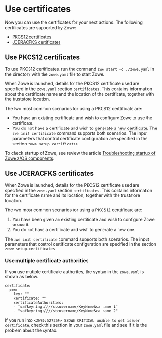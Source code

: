 # Use certificates

Now you can use the certificates for your next actions. The following certificates are supported by Zowe:
- [PKCS12 certificates](#use-pkcs12-certificates)
- [JCERACFKS certificates](#use-jceracfks-certificates)


## Use PKCS12 certificates

To use PKCS12 certificates, run the command `zwe start -c ./zowe.yaml` in the directory with the `zowe.yaml` file to start Zowe.

When Zowe is launched, details for the PKCS12 certificate used are specified in the `zowe.yaml` section `certificates`. This contains information about the certificate name and the location of the certificate, together with the truststore location.

The two most common scenarios for using a PKCS12 certtificate are:  
* You have an existing certificate and wish to configure Zowe to use the certificate.
* You do not have a certificate and wish to [generate a new certificate](./generate-certificates.md). The `zwe init certificate` command supports both scenarios. The input parameters that control certificate configuration are specified in the section `zowe.setup.certificates`.

To check startup of Zowe, see review the article [Troubleshooting startup of Zowe z/OS components](https://docs.zowe.org/stable/troubleshoot/troubleshoot-zos-startup).

## Use JCERACFKS certificates

When Zowe is launched, details for the PKCS12 certificate used are specified in the `zowe.yaml` section `certificates`.  This contains information for the certificate name and its location, together with the truststore location.  

The two most common scenarios for using a PKCS12 certtificate are:

1. You have been given an existing certificate and wish to configure Zowe to use it.
2. You do not have a certificate and wish to generate a new one.

The `zwe init certificate` command supports both scenarios. The input parameters that control certificate configuration
are specified in the section `zowe.setup.certificates`

### Use multiple certificate authorities

If you use mutiple certificate authorites, the syntax in the `zowe.yaml` is shown as below.

```
certificate:
  pem:                                                                           
    key: ""                                                                      
    certificate: ""                                                              
    certificateAuthorities:                                                      
    - "safkeyring:////stcusername/KeyName&ca name 1"        
    - "safkeyring:////stcusername/KeyName&ca name 2"
```

If you run into `<ZWED:527259> SZOWE CRITICAL unable to get issuer certificate`, check this section in your `zowe.yaml` file and see if it is the problem about the syntax.
